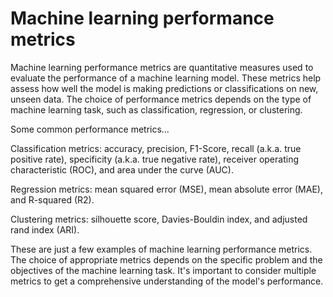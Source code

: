 # Machine learning performance metrics

Machine learning performance metrics are quantitative measures used to evaluate the performance of a machine learning model. These metrics help assess how well the model is making predictions or classifications on new, unseen data. The choice of performance metrics depends on the type of machine learning task, such as classification, regression, or clustering.

Some common performance metrics…

Classification metrics: accuracy, precision, F1-Score, recall (a.k.a. true positive rate), specificity (a.k.a. true negative rate), receiver operating characteristic (ROC), and area under the curve (AUC).

Regression metrics: mean squared error (MSE), mean absolute error (MAE), and R-squared (R2).

Clustering metrics: silhouette score, Davies-Bouldin index, and adjusted rand index (ARI).

These are just a few examples of machine learning performance metrics. The choice of appropriate metrics depends on the specific problem and the objectives of the machine learning task. It's important to consider multiple metrics to get a comprehensive understanding of the model's performance.
